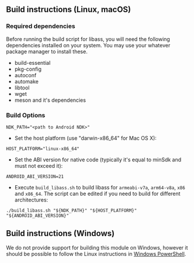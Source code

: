 ## Build instructions (Linux, macOS)
### Required dependencies
Before running the build script for libass, you will need the following dependencies installed on your system. You may use your whatever package manager to install these.

* build-essential
* pkg-config
* autoconf
* automake
* libtool
* wget
* meson and it's dependencies

### Build Options

```
NDK_PATH="<path to Android NDK>"
```

* Set the host platform (use "darwin-x86_64" for Mac OS X):

```
HOST_PLATFORM="linux-x86_64"
```

* Set the ABI version for native code (typically it's equal to minSdk and must
  not exceed it):

```
ANDROID_ABI_VERSION=21
```

* Execute `build_libass.sh` to build libass for `armeabi-v7a`, `arm64-v8a`,
  `x86` and `x86_64`. The script can be edited if you need to build for
  different architectures:

```
./build_libass.sh "${NDK_PATH}" "${HOST_PLATFORM}" "${ANDROID_ABI_VERSION}"
```

## Build instructions (Windows)

We do not provide support for building this module on Windows, however it should
be possible to follow the Linux instructions in [Windows PowerShell][].

[Windows PowerShell]: https://docs.microsoft.com/en-us/powershell/scripting/getting-started/getting-started-with-windows-powershell
